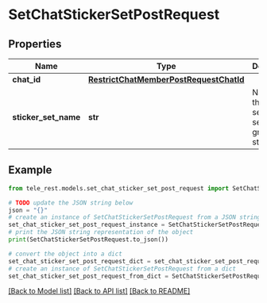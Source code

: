 # SetChatStickerSetPostRequest


## Properties

Name | Type | Description | Notes
------------ | ------------- | ------------- | -------------
**chat_id** | [**RestrictChatMemberPostRequestChatId**](RestrictChatMemberPostRequestChatId.md) |  | 
**sticker_set_name** | **str** | Name of the sticker set to be set as the group sticker set | 

## Example

```python
from tele_rest.models.set_chat_sticker_set_post_request import SetChatStickerSetPostRequest

# TODO update the JSON string below
json = "{}"
# create an instance of SetChatStickerSetPostRequest from a JSON string
set_chat_sticker_set_post_request_instance = SetChatStickerSetPostRequest.from_json(json)
# print the JSON string representation of the object
print(SetChatStickerSetPostRequest.to_json())

# convert the object into a dict
set_chat_sticker_set_post_request_dict = set_chat_sticker_set_post_request_instance.to_dict()
# create an instance of SetChatStickerSetPostRequest from a dict
set_chat_sticker_set_post_request_from_dict = SetChatStickerSetPostRequest.from_dict(set_chat_sticker_set_post_request_dict)
```
[[Back to Model list]](../README.md#documentation-for-models) [[Back to API list]](../README.md#documentation-for-api-endpoints) [[Back to README]](../README.md)


